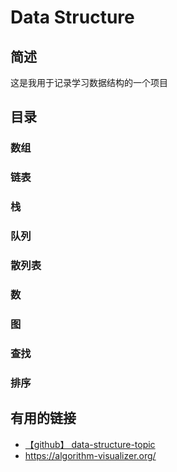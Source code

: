 # Data Structure

## 简述

这是我用于记录学习数据结构的一个项目

## 目录

### 数组

### 链表

### 栈

### 队列

### 散列表

### 数

### 图

### 查找

### 排序

## 有用的链接

+ [【github】 data-structure-topic](https://github.com/topics/data-structure)
+ https://algorithm-visualizer.org/

